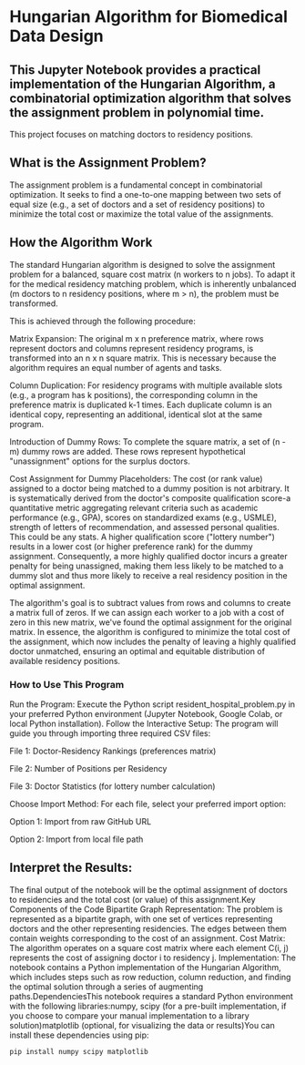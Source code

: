 # Hungarian Algorithm for Biomedical Data Design

## This Jupyter Notebook provides a practical implementation of the Hungarian Algorithm, a combinatorial optimization algorithm that solves the assignment problem in polynomial time. 

This project focuses on matching doctors to residency positions.

## What is the Assignment Problem?

The assignment problem is a fundamental concept in combinatorial optimization. It seeks to find a one-to-one mapping between two sets of equal size (e.g., a set of doctors and a set of residency positions) to minimize the total cost or maximize the total value of the assignments.

## How the Algorithm Work
The standard Hungarian algorithm is designed to solve the assignment problem for a balanced, square cost matrix (n workers to n jobs). To adapt it for the medical residency matching problem, which is inherently unbalanced (m doctors to n residency positions, where m > n), the problem must be transformed.

This is achieved through the following procedure:

Matrix Expansion: The original m x n preference matrix, where rows represent doctors and columns represent residency programs, is transformed into an n x n square matrix. This is necessary because the algorithm requires an equal number of agents and tasks.

Column Duplication: For residency programs with multiple available slots (e.g., a program has k positions), the corresponding column in the preference matrix is duplicated k-1 times. Each duplicate column is an identical copy, representing an additional, identical slot at the same program.

Introduction of Dummy Rows: To complete the square matrix, a set of (n - m) dummy rows are added. These rows represent hypothetical "unassignment" options for the surplus doctors.

Cost Assignment for Dummy Placeholders: The cost (or rank value) assigned to a doctor being matched to a dummy position is not arbitrary. It is systematically derived from the doctor's composite qualification score-a quantitative metric aggregating relevant criteria such as academic performance (e.g., GPA), scores on standardized exams (e.g., USMLE), strength of letters of recommendation, and assessed personal qualities. This could be any stats. A higher qualification score  ("lottery number") results in a lower cost (or higher preference rank) for the dummy assignment. Consequently, a more highly qualified doctor incurs a greater penalty for being unassigned, making them less likely to be matched to a dummy slot and thus more likely to receive a real residency position in the optimal assignment.

The algorithm's goal is to subtract values from rows and columns to create a matrix full of zeros. If we can assign each worker to a job with a cost of zero in this new matrix, we've found the optimal assignment for the original matrix. In essence, the algorithm is configured to minimize the total cost of the assignment, which now includes the penalty of leaving a highly qualified doctor unmatched, ensuring an optimal and equitable distribution of available residency positions. 

### How to Use This Program

Run the Program: Execute the Python script resident_hospital_problem.py in your preferred Python environment (Jupyter Notebook, Google Colab, or local Python installation).
Follow the Interactive Setup: The program will guide you through importing three required CSV files:

File 1: Doctor-Residency Rankings (preferences matrix)

File 2: Number of Positions per Residency

File 3: Doctor Statistics (for lottery number calculation)


Choose Import Method: For each file, select your preferred import option:

Option 1: Import from raw GitHub URL

Option 2: Import from local file path

## Interpret the Results: 

The final output of the notebook will be the optimal assignment of doctors to residencies and the total cost (or value) of this assignment.Key Components of the Code
Bipartite Graph Representation: The problem is represented as a bipartite graph, with one set of vertices representing doctors and the other representing residencies. The edges between them contain weights corresponding to the cost of an assignment.
Cost Matrix: The algorithm operates on a square cost matrix where each element C(i, j) represents the cost of assigning doctor i to residency j.
Implementation: The notebook contains a Python implementation of the Hungarian Algorithm, which includes steps such as row reduction, column reduction, and finding the optimal solution through a series of augmenting paths.DependenciesThis notebook requires a standard Python environment with the following libraries:numpy, scipy (for a pre-built implementation, if you choose to compare your manual implementation to a library solution)matplotlib (optional, for visualizing the data or results)You can install these dependencies using pip:

```bash
pip install numpy scipy matplotlib
